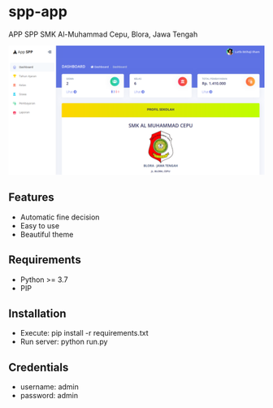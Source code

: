 # spp-app
APP SPP SMK Al-Muhammad Cepu, Blora, Jawa Tengah

![Alt text](/screenshots/dashboard.png?raw=true "APP SPP")

## Features
- Automatic fine decision
- Easy to use
- Beautiful theme

## Requirements
- Python >= 3.7
- PIP

## Installation
- Execute: pip install -r requirements.txt
- Run server: python run.py

## Credentials
- username: admin
- password: admin
